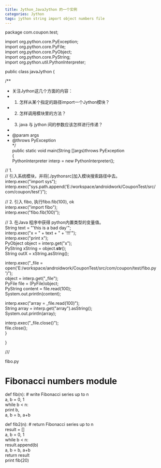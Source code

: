 ```yaml
---
title: Jython_JavaJython 的一个实例
categories: Jython
tags: jython string import object numbers file
---
```

package com.coupon.test;  
  
  
import org.python.core.PyException;  
import org.python.core.PyFile;  
import org.python.core.PyObject;  
import org.python.core.PyString;  
import org.python.util.PythonInterpreter;  
  
  
public class javaJython {  
  
/**  
* 关注Jython这几个方面的内容：   
* 1. 怎样从某个指定的路径import一个Jython模块？   
* 2. 怎样调用模块里的方法？   
* 3. java 与 jython 间的参数应该怎样进行传递？   
*   
* @param args   
* @throws PyException   
*/   
public static void main(String []args)throws PyException  
{  
PythonInterpreter interp = new PythonInterpreter();  
  
// 1.  
// 引入系统模块，并将[./pythonsrc]加入模块搜索路径中去。  
interp.exec("import sys");  
interp.exec("sys.path.append('E:/workspace/androidwork/CouponTest/src/com/coupon/test')");  
  
// 2. 引入 fibo, 执行fibo.fib(100), ok  
interp.exec("import fibo");  
interp.exec("fibo.fib(100)");  
  
// 3. 在Java 程序中获得 python内置类型的变量值。  
String text = "'this is a bad day'";  
interp.exec("x = " + text + " + '!!!'");  
interp.exec("print x");  
PyObject object = interp.get("x");  
PyString xString = object.__str__();  
String outX = xString.asString();  
  
interp.exec("_file =
open('E:/workspace/androidwork/CouponTest/src/com/coupon/test/fibo.py')");  
object = interp.get("_file");  
PyFile file = (PyFile)object;  
PyString content = file.read(100);  
System.out.println(content);  
  
interp.exec("array = _file.read(100)");  
String array = interp.get("array").asString();  
System.out.println(array);  
  
interp.exec("_file.close()");  
file.close();  
}  

}

///

fibo.py

# Fibonacci numbers module  
def fib(n): # write Fibonacci series up to n  
a, b = 0, 1  
while b < n:  
print b,  
a, b = b, a+b  
  
  
def fib2(n): # return Fibonacci series up to n  
result = []  
a, b = 0, 1  
while b < n:  
result.append(b)  
a, b = b, a+b  
return result  
print fib(20)  

